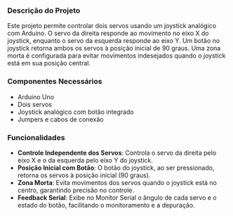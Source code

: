 ### Descrição do Projeto
Este projeto permite controlar dois servos usando um joystick analógico com Arduino. O servo da direita responde ao movimento no eixo X do joystick, enquanto o servo da esquerda responde ao eixo Y. Um botão no joystick retorna ambos os servos à posição inicial de 90 graus. Uma zona morta é configurada para evitar movimentos indesejados quando o joystick está em sua posição central.

### Componentes Necessários
- Arduino Uno
- Dois servos
- Joystick analógico com botão integrado
- Jumpers e cabos de conexão

### Funcionalidades
- **Controle Independente dos Servos**: Controla o servo da direita pelo eixo X e o da esquerda pelo eixo Y do joystick.
- **Posição Inicial com Botão**: O botão do joystick, ao ser pressionado, retorna os servos à posição inicial (90 graus).
- **Zona Morta**: Evita movimentos dos servos quando o joystick está no centro, garantindo precisão no controle.
- **Feedback Serial**: Exibe no Monitor Serial o ângulo de cada servo e o estado do botão, facilitando o monitoramento e a depuração.